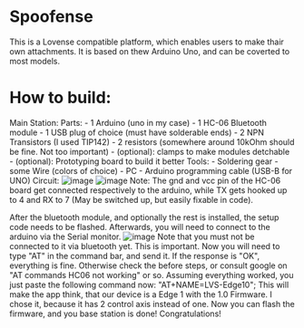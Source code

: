 # Spoofense
This is a Lovense compatible platform, which enables users to make thair own attachments.
It is based on thew Arduino Uno, and can be coverted to most models.

# How to build:
Main Station:
  Parts:
    - 1 Arduino (uno in my case)
    - 1 HC-06 Bluetooth module
    - 1 USB plug of choice (must have solderable ends)
    - 2 NPN Transistors (I used TIP142)
    - 2 resistors (somewhere around 10kOhm should be fine. Not too important)
    - (optional): clamps to make modules detchable
    - (optional): Prototyping board to build it better
  Tools:
    - Soldering gear
    - some Wire (colors of choice)
    - PC
    - Arduino programming cable (USB-B for UNO)
  Circuit:
  ![image](https://user-images.githubusercontent.com/111907393/186235231-0e6f28f2-4289-4d49-939d-c6a6ac71a320.png)
  ![image](https://user-images.githubusercontent.com/111907393/186235382-99c658e0-a676-41e8-9cf2-c4ca2df3b379.png)
  Note: The gnd and vcc pin of the HC-06 board get connected respectively to the arduino, while TX gets hooked up to 4 and RX to 7 (May be switched up, but easily fixable in code).
  
  After the bluetooth module, and optionally the rest is installed, the setup code needs to be flashed. Afterwards, you will need to connect to the arduino via the Serial monitor. ![image](https://user-images.githubusercontent.com/111907393/186236168-5d724e68-371a-4312-acc0-0205e7cd7dbf.png)
  Note that you must not be connected to it via bluetooth yet. This is important.
  Now you will need to type "AT" in the command bar, and send it. If the response is "OK", everything is fine. Otherwise check the before steps, or consult google on "AT commands HC06 not working" or so.
  Assuming everything worked, you just paste the following command now: "AT+NAME=LVS-Edge10"; This will make the app think, that our device is a Edge 1 with the 1.0 Firmware. I chose it, because it has 2 control axis instead of one.
  Now you can flash the firmware, and you base station is done! Congratulations!
